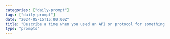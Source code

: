 ```yaml
---
categories: ["daily-prompt"]
tags: ["daily-prompt"]
date: "2024-05-15T15:00:00Z"
title: "Describe a time when you used an API or protocol for something it was never intended to do."
type: "prompts"
---
```

